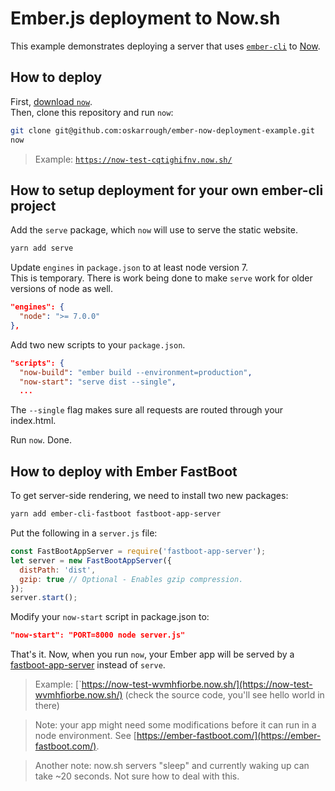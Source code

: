 # Ember.js deployment to Now.sh

This example demonstrates deploying a server that uses [`ember-cli`](https://github.com/ember-cli/ember-cli/) to [Now](https://now.sh/).

## How to deploy

First, [download `now`](https://zeit.co/download).  
Then, clone this repository and run `now`:

```bash
git clone git@github.com:oskarrough/ember-now-deployment-example.git
now
```

> Example: [`https://now-test-cqtighifnv.now.sh/`](https://now-test-cqtighifnv.now.sh/)

## How to setup deployment for your own ember-cli project
  
Add the `serve` package, which `now` will use to serve the static website.

```bash
yarn add serve
```

Update `engines` in `package.json` to at least node version 7.  
This is temporary. There is work being done to make `serve` work for older versions of node as well.

```json
"engines": {
  "node": ">= 7.0.0"
},
```

Add two new scripts to your `package.json`.  

```json
"scripts": {
  "now-build": "ember build --environment=production",
  "now-start": "serve dist --single",
  ...
```

The `--single` flag makes sure all requests are routed through your index.html.

Run `now`. Done.

## How to deploy with Ember FastBoot

To get server-side rendering, we need to install two new packages:

```bash
yarn add ember-cli-fastboot fastboot-app-server
```

Put the following in a `server.js` file:

```js
const FastBootAppServer = require('fastboot-app-server');
let server = new FastBootAppServer({
  distPath: 'dist',
  gzip: true // Optional - Enables gzip compression.
});
server.start();
```

Modify your `now-start` script in package.json to:

```json
"now-start": "PORT=8000 node server.js"
```

That's it. Now, when you run `now`, your Ember app will be served by a [fastboot-app-server](https://github.com/ember-fastboot/fastboot-app-server#quick-start) instead of `serve`.

> Example: [`https://now-test-wvmhfiorbe.now.sh/](https://now-test-wvmhfiorbe.now.sh/) (check the source code, you'll see hello world in there)

> Note: your app might need some modifications before it can run in a node environment. See [https://ember-fastboot.com/](https://ember-fastboot.com/).

> Another note: now.sh servers "sleep" and currently waking up can take ~20 seconds. Not sure how to deal with this.
